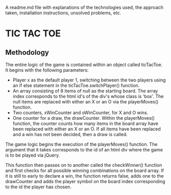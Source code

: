 A readme.md file with explanations of the technologies used, the approach taken, installation instructions, unsolved problems, etc.

# TIC TAC TOE

## Methodology
The entire logic of the game is contained within an object called ticTacToe. It begins with the following parameters:

- Player x as the default player 1, switching between the two players using an if else statement in the ticTacToe.switchPlayer() function.
- An array consisting of 8 items of null as the starting board. The array index corresponds to the html id's of the div's whose class is 'box'. The null items are replaced with either an X or an O via the playerMoves() function.
- Two counters, xWinCounter and oWinCounter, for X and O wins.
- One counter for a draw, the drawCounter. Within the playerMoves() function, the counter counts how many items in the board array have been replaced with either an X or an O. If all items have been replaced and a win has not been decided, then a draw is called.

The game logic begins the execution of the playerMoves() function. The argument that it takes corresponds to the id of an html div where the game is to be played via jQuery.

This function then passes on to another called the checkWinner() function and first checks for all possible winning combinations on the board array. If it is still to early to declare a win, the function returns false, adds one to the drawCounter and adds the player symbol on the board index corresponding to the id the player has chosen.

